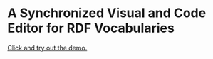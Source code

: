# A Synchronized Visual and Code Editor for RDF Vocabularies

[Click and try out the demo.](https://rawgit.com/alecsa/MasterThesis/master/turtle-editor.html)
